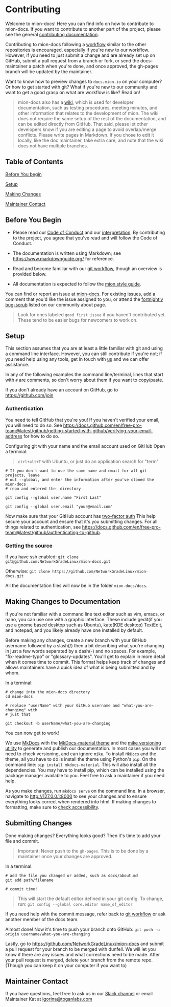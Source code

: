 # Contributing

Welcome to mion-docs! Here you can find info on how to contribute to mion-docs.
If you want to contribute to another part of the project, please see the general
[contributing documentation](https://github.com/NetworkGradeLinux/mion/blob/dunfell/CONTRIBUTING.md).

Contributing to mion-docs following a
[workflow](https://github.com/NetworkGradeLinux/mion-docs/wiki/Git-Workflow)
similar to the other repositories is encouraged, especially if you're new to our
workflow. However, if you need to just submit a change and are already set up on
GitHub, submit a pull request from a branch or fork, or send the docs-maintainer
a patch when you're done, and once approved, the gh-pages branch will be updated
by the maintainer.

Want to know how to preview changes to `docs.mion.io` on your computer? Or how
to get started with git?  What if you're new to our community and want to get
a good grasp on what are workflow is like? Read on!

> mion-docs also has a [wiki](https://github.com/NetworkGradeLinux/mion-docs/wiki),
which is used for developer documentation, such as testing procedures, meeting
minutes, and other information that relates to the development of mion. The wiki
does not require the same setup of the rest of the documentation, and can be
edited directly from GitHub. That said, please let other developers know if you
are editing a page to avoid overlap/merge conflicts. Please write pages in
Markdown. If you chose to edit it locally, like the doc maintainer, take extra
care, and note that the wiki does not have multiple branches.

## Table of Contents

[Before You begin](#before-you-begin)

[Setup](#setup)

[Making Changes](#making-changes-to-documentation)

[Maintainer Contact](#maintainer-contact)

## Before You Begin

* Please read our [Code of Conduct](docs/community/code-of-conduct.md)
  and our [interpretation](docs/community/Coc-interpretation). By contributing to
  the project, you agree that you've read and will follow the Code of Conduct.

* The documentation is written using Markdown; see <https://www.markdownguide.org/>
  for reference.

* Read and become familiar with our [git workflow](https://github.com/NetworkGradeLinux/mion-docs/wiki/git_commandments),
  though an overview is provided below.

* All documentation is expected to follow the [mion style guide](https://github.com/NetworkGradeLinux/mion-docs/wiki/style_guide).

You can find or report an issue at [mion-docs](https://github.com/NetworkGradeLinux/mion-docs/issues).
For existing issues, add a comment that you'd like the issue assigned to you, or
attend the [fortnightly bug-scrub](https://docs.mion.io/latest/community/Community/)
listed on our community about page.

> Look for ones labeled `good first issue` if you haven't contributed yet. These
tend to be easier bugs for newcomers to work on.

## Setup

This section assumes that you are at least a little familiar with git and
using a command line interface. However, you can still contribute if you're not;
if you need help using any tools, get in touch with [us](#maintainer-contact)
and we can offer assistance.

In any of the following examples the command line/terminal, lines that start
with `#` are comments, so don't worry about them if you want to copy/paste.

If you don't already have an account on GitHub, go to <https://github.com/join>

### Authentication

You need to tell GitHub that you're you!
If you haven't verified your email, you will need to do so.
See <https://docs.github.com/en/free-pro-team@latest/github/getting-started-with-github/verifying-your-email-address>
for how to do so.

Configuring git with your name and the email account used on GitHub
Open a terminal:

> `ctrl+alt+T` with Ubuntu, or just do an application search for "term"

```shell
# If you don't want to use the same name and email for all git projects, leave
# out --global, and enter the information after you've cloned the mion-docs
# repo and entered the  directory

git config --global user.name "First Last"

git config --global user.email "your@email.com"

```

Now make sure that your GitHub account has
[two-factor auth](https://GitHub.blog/2013-09-03-two-factor-authentication/)
This help secure your account and ensure that it's you submitting changes.
For all things related to
authentication, see
<https://docs.github.com/en/free-pro-team@latest/github/authenticating-to-github>.

### Getting the source

If you have ssh enabled:
`git clone git@github.com:NetworkGradeLinux/mion-docs.git`

Otherwise:
`git clone https://github.com/NetworkGradeLinux/mion-docs.git`

All the documentation files will now be in the folder `mion-docs/docs`.

## Making Changes to Documentation

If you're not familiar with a command line text editor such as vim, emacs, or
nano, you can use one with a graphic interface. These include
gedit(if you use a gnome based desktop such as Ubuntu), kate(KDE desktop)
TextEdit, and notepad, and you likely already have one installed by default.

Before making any changes, create a new branch with your GitHub username
followed by a slash(/) then a bit describing what you're changing in just a few
words separated by a dash(-) and no spaces. For example, "fix-readme-typo" or
"glossary-updates". You'll get to explain in more detail when it comes time to
commit. This format helps keep track of changes and allows maintainers have a
quick idea of what is being submitted and by whom.

In a terminal:

```shell
# change into the mion-docs directory
cd mion-docs

# replace "userName" with your GitHub username and "what-you-are-changing" with
# just that

git checkout -b userName/what-you-are-changing
```

You can now get to work!

We use [MkDocs](https://www.mkdocs.org/) with the
[MkDocs-material theme](https://github.com/squidfunk/mkdocs-material) and
the [mike versioning utility](https://github.com/jimporter/mike) to generate and
publish our documentation. In most cases you will not need to check versioning,
and can ignore `mike`. To install `MkDocs` and the theme, all you have to do is
install the theme using Python's `pip`. On the command line:
`pip install mkdocs-material`. This will also install all the dependencies. You
may have to install pip, which can be installed using the package manager
available to you. Feel free to ask a maintainer if you need help.

As you make changes, run `mkdocs serve` on the command line. In a browser,
navigate to <http://127.0.0.1:8000> to see your changes and to ensure everything
looks correct when rendered into html. If making
changes to formatting, make sure to [check accessibility](https://docs.mion.io/latest/ACCESSIBILITY/).

## Submitting Changes

Done making changes? Everything looks good? Then it's time to add your file and
commit.

> Important: Never push to the `gh-pages`. This is to be done by a maintainer
once your changes are approved.

In a terminal:

```shell
# add the file you changed or added, such as docs/about.md
git add path/filename

# commit time!

```

> This will start the default editor defined in your git config. To change, run:
`git config --global core.editor name_of_editor`

If you need help with the commit message, refer back to
[git workflow](https://github.com/NetworkGradeLinux/mion-docs/wiki/git_commandments)
or ask another member of the docs team.

Almost done! Now it's time to push your branch onto GitHub:
`git push -u origin username/what-you-are-changing`

Lastly, go to <https://github.com/NetworkGradeLinux/mion-docs> and submit a pull
request for your branch to be merged with dunfell. We will let you know if
there are any issues and what corrections need to be made. After your pull
request is merged, delete your branch from the remote repo. (Though you can keep
it on your computer if you want to)

## Maintainer Contact

If you have questions, feel free to ask us in our
[Slack channel](https://networkgradelinux.slack.com) or email Maintainer Kat
at igorina@toganlabs.com
